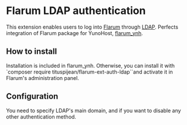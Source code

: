 # Flarum LDAP authentication

This extension enables users to log into [Flarum](https://github.com/flarum/core) through [LDAP](https://github.com/YunoHost/LDAP). Perfects integration of Flarum package for YunoHost, [flarum_ynh](https://github.com/YunoHost-Apps/flarum_ynh).

## How to install

Installation is included in flarum_ynh. Otherwise, you can install it with `composer require tituspijean/flarum-ext-auth-ldap``and activate it in Flarum's administration panel.

## Configuration

You need to specify LDAP's main domain, and if you want to disable any other authentication method.
